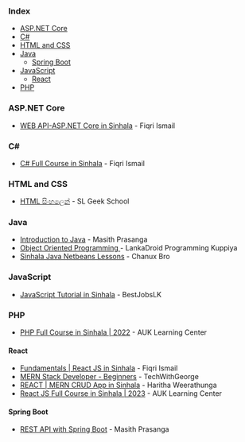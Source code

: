 ### Index

* [ASP.NET Core](#aspnet-core)
* [C#](#csharp)
* [HTML and CSS](#html-and-css)
* [Java](#java)
    * [Spring Boot](#spring-boot)
* [JavaScript](#javascript)
    * [React](#react)
* [PHP](#php)


### ASP.NET Core

* [WEB API-ASP.NET Core in Sinhala](https://youtube.com/playlist?list=PLvvtf05eMZ2CpeAsq93DqWJHHyvCSa2Qn) - Fiqri Ismail


### <a id="csharp"></a>C\#

* [C# Full Course in Sinhala](https://youtube.com/playlist?list=PLvvtf05eMZ2CXD2JdZgSBgyl13ODqHOkO) - Fiqri Ismail


### HTML and CSS

* [HTML සිංහලෙන්](https://youtube.com/playlist?list=PLWAgeLqk4SjDlN6nHs91rECgx4PbzfoZh) - SL Geek School


### Java

* [Introduction to Java](https://www.youtube.com/playlist?list=PLuhSdp06EMkLgaWqSPZKLqePVw-dtqaTT) - Masith Prasanga
* [Object Oriented Programming ](https://youtube.com/playlist?list=PLqeCu_1ZdDl63h6YR3QsxcGOB7yDS7i3b) - LankaDroid Programming Kuppiya
* [Sinhala Java Netbeans Lessons](https://youtube.com/playlist?list=PLA3ZeQncjeVu9VHevp2SmPCQ9muVO3fEB) - Chanux Bro


### JavaScript

* [JavaScript Tutorial in Sinhala](https://youtube.com/playlist?list=PLYmyc7wRFoQjxkHAzHh1UIdU7ZdjTQvQt) - BestJobsLK


### PHP

* [PHP Full Course in Sinhala | 2022](https://www.youtube.com/watch?v=RdxtOQUflrk) - AUK Learning Center


#### React

* [Fundamentals \| React JS in Sinhala](https://youtube.com/playlist?list=PLvvtf05eMZ2DpDyWwmAjEuicvVxx4vIYB) - Fiqri Ismail
* [MERN Stack Developer - Beginners](https://www.youtube.com/playlist?list=PLvfC6i-hEZBnqqF7giszuYI0iqenU5NY0) -  TechWithGeorge
* [REACT | MERN CRUD App in Sinhala](https://youtube.com/playlist?list=PLtoqJbwHBeHzAooLCGOzYVE9mkAeCnT9y) - Haritha Weerathunga
* [React JS Full Course in Sinhala | 2023](https://www.youtube.com/watch?v=tM02uzhHDPI&t=759s) -  AUK Learning Center


#### Spring Boot

* [REST API with Spring Boot](https://www.youtube.com/playlist?list=PLuhSdp06EMkIhKEo_H-IjrG0cozCuS9lE) - Masith Prasanga
